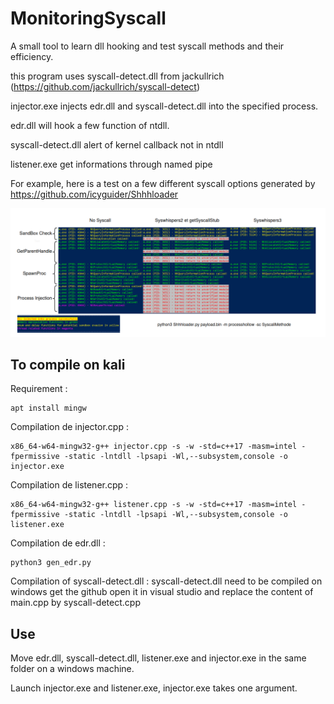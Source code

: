 # MonitoringSyscall
A small tool to learn dll hooking and test syscall methods and their efficiency.

this program uses syscall-detect.dll from jackullrich (https://github.com/jackullrich/syscall-detect)


injector.exe injects edr.dll and syscall-detect.dll into the specified process.

edr.dll will hook a few function of ntdll.

syscall-detect.dll alert of kernel callback not in ntdll

listener.exe get informations through named pipe

For example, here is a test on a few different syscall options generated by https://github.com/icyguider/Shhhloader

![Shhhloader Compare](image.png)


## To compile on kali

Requirement :
```
apt install mingw
```

Compilation de injector.cpp : 
```
x86_64-w64-mingw32-g++ injector.cpp -s -w -std=c++17 -masm=intel -fpermissive -static -lntdll -lpsapi -Wl,--subsystem,console -o injector.exe
```


Compilation de listener.cpp : 
```
x86_64-w64-mingw32-g++ listener.cpp -s -w -std=c++17 -masm=intel -fpermissive -static -lntdll -lpsapi -Wl,--subsystem,console -o listener.exe
```

Compilation de edr.dll :
```
python3 gen_edr.py
```

Compilation of syscall-detect.dll :
syscall-detect.dll need to be compiled on windows
get the github open it in visual studio and replace the content of main.cpp by syscall-detect.cpp


## Use

Move edr.dll, syscall-detect.dll, listener.exe and injector.exe in the same folder on a windows machine.

Launch injector.exe and listener.exe, injector.exe takes one argument.




